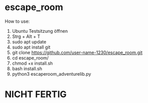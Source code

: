 # escape_room

How to use:

1. Ubuntu Testsitzung öffnen
2. Strg + Alt + T
3. sudo apt update
4. sudo apt install git
5. git clone https://github.com/user-name-1230/escape_room.git
6. cd escape_room/
7. chmod +x install.sh
8. bash install.sh
9. python3 escaperoom_adventurelib.py


# NICHT FERTIG
